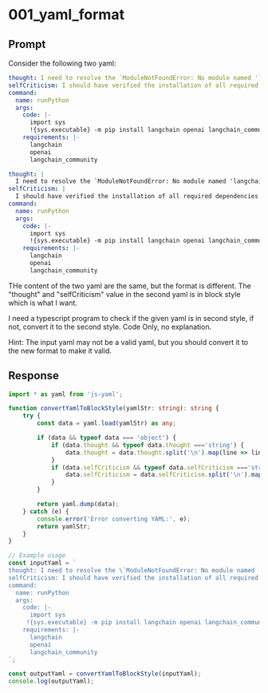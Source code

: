 # 001_yaml_format

## Prompt

Consider the following two yaml:

```yaml
thought: I need to resolve the `ModuleNotFoundError: No module named 'langchain_community'` error by ensuring that all necessary dependencies are correctly installed.
selfCriticism: I should have verified the installation of all required dependencies before running the code.
command:
  name: runPython
  args:
    code: |-
      import sys
      !{sys.executable} -m pip install langchain openai langchain_community
    requirements: |-
      langchain
      openai
      langchain_community
```

```yaml
thought: |
  I need to resolve the `ModuleNotFoundError: No module named 'langchain_community'` error by ensuring that all necessary dependencies are correctly installed.
selfCriticism: |
  I should have verified the installation of all required dependencies before running the code.
command:
  name: runPython
  args:
    code: |-
      import sys
      !{sys.executable} -m pip install langchain openai langchain_community
    requirements: |-
      langchain
      openai
      langchain_community
```

THe content of the two yaml are the same, but the format is different. The "thought" and "selfCriticism" value in the second yaml is in block style which is what I want. 

I need a typescript program to check if the given yaml is in second style, if not, convert it to the second style. Code Only, no explanation.

Hint: The input yaml may not be a valid yaml, but you should convert it to the new format to make it valid.

## Response

```typescript
import * as yaml from 'js-yaml';

function convertYamlToBlockStyle(yamlStr: string): string {
    try {
        const data = yaml.load(yamlStr) as any;

        if (data && typeof data === 'object') {
            if (data.thought && typeof data.thought ==='string') {
                data.thought = data.thought.split('\n').map(line => line.trim()).join('\n');
            }
            if (data.selfCriticism && typeof data.selfCriticism ==='string') {
                data.selfCriticism = data.selfCriticism.split('\n').map(line => line.trim()).join('\n');
            }
        }

        return yaml.dump(data);
    } catch (e) {
        console.error('Error converting YAML:', e);
        return yamlStr;
    }
}

// Example usage
const inputYaml = `
thought: I need to resolve the \`ModuleNotFoundError: No module named 'langchain_community'\` error by ensuring that all necessary dependencies are correctly installed.
selfCriticism: I should have verified the installation of all required dependencies before running the code.
command:
  name: runPython
  args:
    code: |-
      import sys
     !{sys.executable} -m pip install langchain openai langchain_community
    requirements: |-
      langchain
      openai
      langchain_community
`;

const outputYaml = convertYamlToBlockStyle(inputYaml);
console.log(outputYaml);
```


